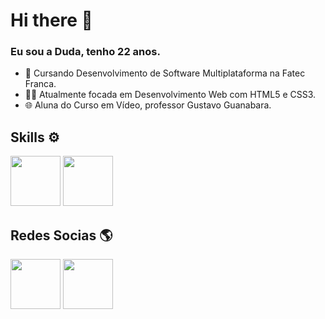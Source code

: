 # Hi there 👋
  
### Eu sou a Duda, tenho 22 anos. 

- 📘 Cursando Desenvolvimento de Software Multiplataforma na Fatec Franca.
- 👩‍💻 Atualmente focada em Desenvolvimento Web com HTML5 e CSS3.
- 🌐 Aluna do Curso em Vídeo, professor Gustavo Guanabara.

## Skills ⚙️
<a href="#"><img src="https://cdn.pixabay.com/photo/2017/08/05/11/16/logo-2582748_1280.png" width="80"></a>
<a href="#"><img src="https://cdn.pixabay.com/photo/2017/08/05/11/16/logo-2582747_1280.png" width="80"></a>

## Redes Socias 🌎 

<a href="https://www.instagram.com/dudaarianne/" target="_blank"><img src="https://icons.iconarchive.com/icons/graphicloads/papercut-social/96/Instagram-icon.png" width="80"></a>
<a href="https://www.instagram.com/dudaarianne/" target="_blank"><img src="https://icons.iconarchive.com/icons/graphicloads/papercut-social/96/Linkedin-icon.png" width="80"></a>
